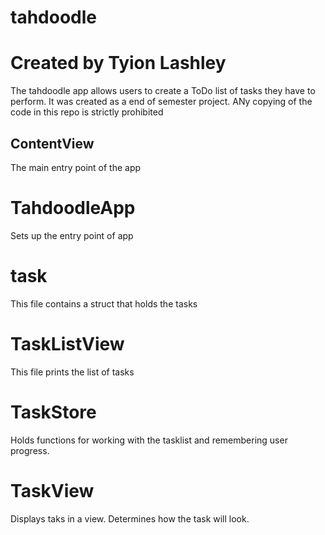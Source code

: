 # tahdoodle
# Created by Tyion Lashley
The tahdoodle app allows users to create a ToDo list of tasks they have to perform.
It was created as a end of semester project.
ANy copying of the code in this repo is strictly prohibited

## ContentView 
The main entry point of the app
# TahdoodleApp 
Sets up the entry point of app

# task
This file contains a struct that holds the tasks

# TaskListView
This file prints the list of tasks

# TaskStore 
Holds functions for working with the tasklist and remembering user progress.

# TaskView
Displays taks in a view.
Determines how the task will look.

